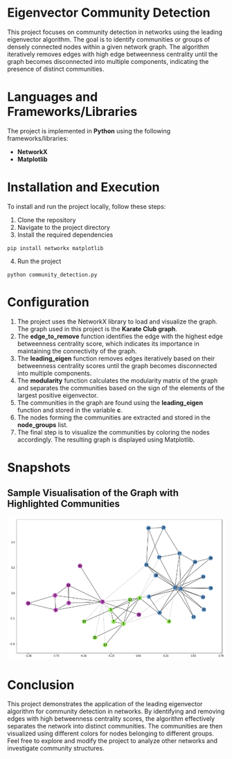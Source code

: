 # Eigenvector Community Detection
This project focuses on community detection in networks using the leading eigenvector algorithm. The goal is to identify communities or groups of densely connected nodes within a given network graph. The algorithm iteratively removes edges with high edge betweenness centrality until the graph becomes disconnected into multiple components, indicating the presence of distinct communities.

# Languages and Frameworks/Libraries
The project is implemented in **Python** using the following frameworks/libraries:

* **NetworkX**
* **Matplotlib**

# Installation and Execution
To install and run the project locally, follow these steps:
1. Clone the repository
2. Navigate to the project directory
3. Install the required dependencies
```
pip install networkx matplotlib
```
4. Run the project
```
python community_detection.py
```

# Configuration
1. The project uses the NetworkX library to load and visualize the graph. The graph used in this project is the **Karate Club graph**.
2. The **edge_to_remove** function identifies the edge with the highest edge betweenness centrality score, which indicates its importance in maintaining the connectivity of the graph.
3. The **leading_eigen** function removes edges iteratively based on their betweenness centrality scores until the graph becomes disconnected into multiple components.
4. The **modularity** function calculates the modularity matrix of the graph and separates the communities based on the sign of the elements of the largest positive eigenvector.
5. The communities in the graph are found using the **leading_eigen** function and stored in the variable **c**.
6. The nodes forming the communities are extracted and stored in the **node_groups** list.
7. The final step is to visualize the communities by coloring the nodes accordingly. The resulting graph is displayed using Matplotlib.

# Snapshots
## Sample Visualisation of the Graph with Highlighted Communities
![Screenshot of the graph generated with highlighted communities](network.png)

# Conclusion
This project demonstrates the application of the leading eigenvector algorithm for community detection in networks. By identifying and removing edges with high betweenness centrality scores, the algorithm effectively separates the network into distinct communities. The communities are then visualized using different colors for nodes belonging to different groups. Feel free to explore and modify the project to analyze other networks and investigate community structures.
